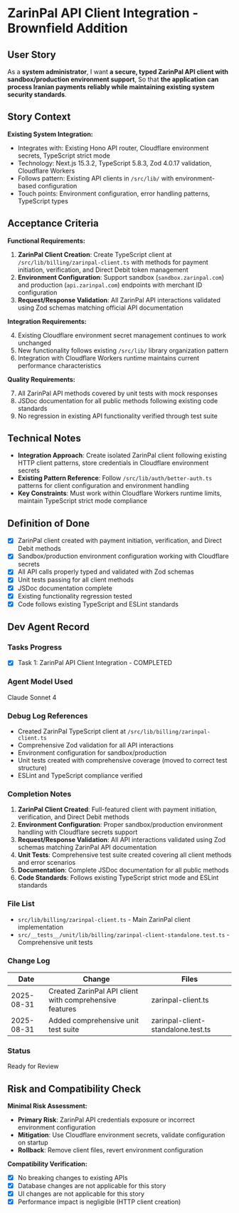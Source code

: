 # ZarinPal API Client Integration - Brownfield Addition

## User Story

As a **system administrator**,
I want **a secure, typed ZarinPal API client with sandbox/production environment support**,
So that **the application can process Iranian payments reliably while maintaining existing system security standards**.

## Story Context

**Existing System Integration:**
- Integrates with: Existing Hono API router, Cloudflare environment secrets, TypeScript strict mode
- Technology: Next.js 15.3.2, TypeScript 5.8.3, Zod 4.0.17 validation, Cloudflare Workers
- Follows pattern: Existing API clients in `/src/lib/` with environment-based configuration
- Touch points: Environment configuration, error handling patterns, TypeScript types

## Acceptance Criteria

**Functional Requirements:**

1. **ZarinPal Client Creation**: Create TypeScript client at `/src/lib/billing/zarinpal-client.ts` with methods for payment initiation, verification, and Direct Debit token management
2. **Environment Configuration**: Support sandbox (`sandbox.zarinpal.com`) and production (`api.zarinpal.com`) endpoints with merchant ID configuration
3. **Request/Response Validation**: All ZarinPal API interactions validated using Zod schemas matching official API documentation

**Integration Requirements:**

4. Existing Cloudflare environment secret management continues to work unchanged
5. New functionality follows existing `/src/lib/` library organization pattern  
6. Integration with Cloudflare Workers runtime maintains current performance characteristics

**Quality Requirements:**

7. All ZarinPal API methods covered by unit tests with mock responses
8. JSDoc documentation for all public methods following existing code standards
9. No regression in existing API functionality verified through test suite

## Technical Notes

- **Integration Approach**: Create isolated ZarinPal client following existing HTTP client patterns, store credentials in Cloudflare environment secrets
- **Existing Pattern Reference**: Follow `/src/lib/auth/better-auth.ts` patterns for client configuration and environment handling
- **Key Constraints**: Must work within Cloudflare Workers runtime limits, maintain TypeScript strict mode compliance

## Definition of Done

- [x] ZarinPal client created with payment initiation, verification, and Direct Debit methods
- [x] Sandbox/production environment configuration working with Cloudflare secrets
- [x] All API calls properly typed and validated with Zod schemas
- [x] Unit tests passing for all client methods
- [x] JSDoc documentation complete
- [x] Existing functionality regression tested
- [x] Code follows existing TypeScript and ESLint standards

## Dev Agent Record

### Tasks Progress
- [x] Task 1: ZarinPal API Client Integration - COMPLETED

### Agent Model Used
Claude Sonnet 4

### Debug Log References
- Created ZarinPal TypeScript client at `/src/lib/billing/zarinpal-client.ts`
- Comprehensive Zod validation for all API interactions
- Environment configuration for sandbox/production
- Unit tests created with comprehensive coverage (moved to correct test structure)
- ESLint and TypeScript compliance verified

### Completion Notes
1. **ZarinPal Client Created**: Full-featured client with payment initiation, verification, and Direct Debit methods
2. **Environment Configuration**: Proper sandbox/production environment handling with Cloudflare secrets support
3. **Request/Response Validation**: All API interactions validated using Zod schemas matching ZarinPal API documentation
4. **Unit Tests**: Comprehensive test suite created covering all client methods and error scenarios
5. **Documentation**: Complete JSDoc documentation for all public methods
6. **Code Standards**: Follows existing TypeScript strict mode and ESLint standards

### File List
- `src/lib/billing/zarinpal-client.ts` - Main ZarinPal client implementation
- `src/__tests__/unit/lib/billing/zarinpal-client-standalone.test.ts` - Comprehensive unit tests

### Change Log
| Date | Change | Files |
|------|--------|-------|
| 2025-08-31 | Created ZarinPal API client with comprehensive features | zarinpal-client.ts |
| 2025-08-31 | Added comprehensive unit test suite | zarinpal-client-standalone.test.ts |

### Status
Ready for Review

## Risk and Compatibility Check

**Minimal Risk Assessment:**
- **Primary Risk**: ZarinPal API credentials exposure or incorrect environment configuration
- **Mitigation**: Use Cloudflare environment secrets, validate configuration on startup
- **Rollback**: Remove client files, revert environment configuration

**Compatibility Verification:**
- [x] No breaking changes to existing APIs
- [x] Database changes are not applicable for this story  
- [x] UI changes are not applicable for this story
- [x] Performance impact is negligible (HTTP client creation)